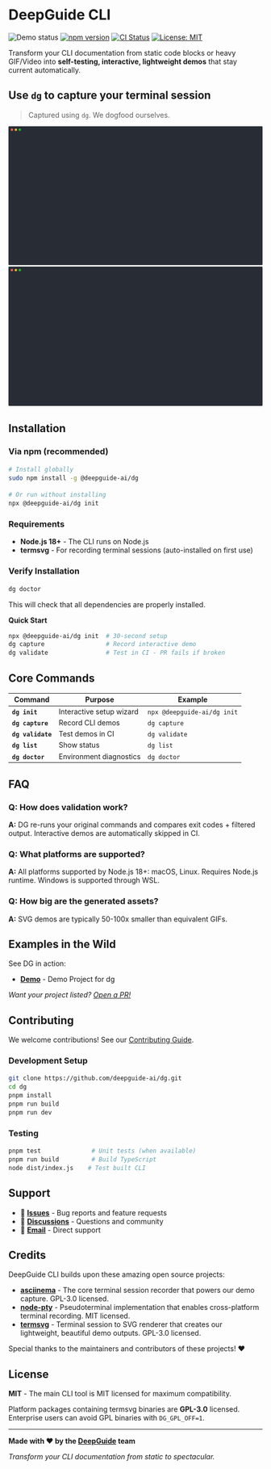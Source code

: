 # DeepGuide CLI


![Demo status](https://github.com/DeepGuide-Ai/dg/actions/workflows/dg-validate.yml/badge.svg) [![npm version](https://badge.fury.io/js/@deepguide-ai%2Fdg.svg)](https://www.npmjs.com/package/@deepguide-ai/dg) [![CI Status](https://github.com/deepguide-ai/dg/workflows/CI/badge.svg)](https://github.com/deepguide-ai/dg/actions) [![License: MIT](https://img.shields.io/badge/License-MIT-yellow.svg)](https://opensource.org/licenses/MIT)

Transform your CLI documentation from static code blocks or heavy GIF/Video into **self-testing, interactive, lightweight demos** that stay current automatically.

## Use `dg` to capture your terminal session

> Captured using `dg`. We dogfood ourselves.

<!--Remove one image if your site handles dark-mode automatically-->
![Capture - light](/.dg/svg/capture-light.svg#gh-light-mode-only)
![Capture - dark](/.dg/svg/capture-dark.svg#gh-dark-mode-only)


## Installation

### Via npm (recommended)

```bash
# Install globally
sudo npm install -g @deepguide-ai/dg

# Or run without installing
npx @deepguide-ai/dg init
```

### Requirements

- **Node.js 18+** - The CLI runs on Node.js
- **termsvg** - For recording terminal sessions (auto-installed on first use)

### Verify Installation

```bash
dg doctor
```

This will check that all dependencies are properly installed.

**Quick Start** 

```bash
npx @deepguide-ai/dg init  # 30-second setup
dg capture                 # Record interactive demo
dg validate                # Test in CI - PR fails if broken
```


## Core Commands

| Command | Purpose | Example |
|---------|---------|---------|
| **`dg init`** | Interactive setup wizard | `npx @deepguide-ai/dg init` |
| **`dg capture`** | Record CLI demos | `dg capture` |
| **`dg validate`** | Test demos in CI | `dg validate` |
| **`dg list`** | Show status | `dg list` |
| **`dg doctor`** | Environment diagnostics | `dg doctor` |


## FAQ

### **Q: How does validation work?**  
**A:** DG re-runs your original commands and compares exit codes + filtered output. Interactive demos are automatically skipped in CI.

### **Q: What platforms are supported?**
**A:** All platforms supported by Node.js 18+: macOS, Linux. Requires Node.js runtime. Windows is supported through WSL.

### **Q: How big are the generated assets?**
**A:** SVG demos are typically 50-100x smaller than equivalent GIFs.

## Examples in the Wild

See DG in action:
- **[Demo](https://github.com/deepguide-ai/dg-demo)** - Demo Project for dg

*Want your project listed? [Open a PR!](https://github.com/deepguide/dg/pulls)*

## Contributing

We welcome contributions! See our [Contributing Guide](CONTRIBUTING.md).

### Development Setup

```bash
git clone https://github.com/deepguide-ai/dg.git
cd dg
pnpm install
pnpm run build
pnpm run dev
```

### Testing

```bash
pnpm test              # Unit tests (when available)
pnpm run build         # Build TypeScript
node dist/index.js    # Test built CLI
```

## Support

- 🐛 **[Issues](https://github.com/deepguide/dg/issues)** - Bug reports and feature requests
- 💬 **[Discussions](https://github.com/deepguide/dg/discussions)** - Questions and community
- 📧 **[Email](mailto:support@deepguide.ai)** - Direct support

## Credits

DeepGuide CLI builds upon these amazing open source projects:

- **[asciinema](https://github.com/asciinema/asciinema)** - The core terminal session recorder that powers our demo capture. GPL-3.0 licensed.
- **[node-pty](https://github.com/microsoft/node-pty)** - Pseudoterminal implementation that enables cross-platform terminal recording. MIT licensed.
- **[termsvg](https://github.com/MrMarble/termsvg)** - Terminal session to SVG renderer that creates our lightweight, beautiful demo outputs. GPL-3.0 licensed.

Special thanks to the maintainers and contributors of these projects! ❤️

## License

**MIT** - The main CLI tool is MIT licensed for maximum compatibility.

Platform packages containing termsvg binaries are **GPL-3.0** licensed. Enterprise users can avoid GPL binaries with `DG_GPL_OFF=1`.

---

**Made with ❤️ by the [DeepGuide](https://deepguide.ai) team**

*Transform your CLI documentation from static to spectacular.* 